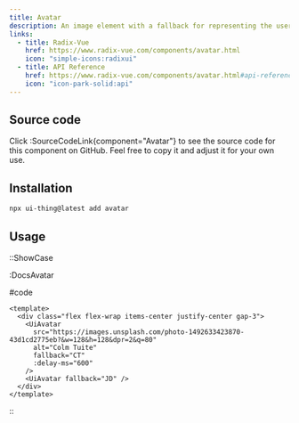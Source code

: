 ```yaml
---
title: Avatar
description: An image element with a fallback for representing the user.
links:
  - title: Radix-Vue
    href: https://www.radix-vue.com/components/avatar.html
    icon: "simple-icons:radixui"
  - title: API Reference
    href: https://www.radix-vue.com/components/avatar.html#api-reference
    icon: "icon-park-solid:api"
---
```


## Source code

Click :SourceCodeLink{component="Avatar"} to see the source code for this component on GitHub. Feel free to copy it and adjust it for your own use.

## Installation

```bash
npx ui-thing@latest add avatar
```

## Usage

::ShowCase

:DocsAvatar

#code

```vue [DocsAvatar.vue]
<template>
  <div class="flex flex-wrap items-center justify-center gap-3">
    <UiAvatar
      src="https://images.unsplash.com/photo-1492633423870-43d1cd2775eb?&w=128&h=128&dpr=2&q=80"
      alt="Colm Tuite"
      fallback="CT"
      :delay-ms="600"
    />
    <UiAvatar fallback="JD" />
  </div>
</template>
```

::
